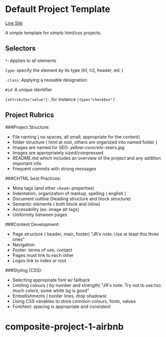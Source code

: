 # Default Project Template

<a target="_blank" href="https://lufemas.github.io/composite-project-1-airbnb/">Live Site</a>

A _simple_ template for _simple_ html/css projects.


## Selectors

`*`: Applies to all elements

`type`: specify the element by its type (h1, h2, header, etc ) 

`.class`: Applying a reusable designation 

`#id`: A unique identifier 

`[attribute="value"]`: ,for instance _<code>[type="checkbox"]</code>_ 

## Project Rubrics

###Project Structure:
  - File naming ( no spaces, all small, appropriate for the content)
  - folder structure ( html at root, others are organized into named folder ) 
  - Images are named for SEO: _yellow-concrete-stairs.jpg_
  - Images are appropriately sized/compressed
  - README.md which includes an overview of the project and any addition important info
  - Frequent commits with strong messages

###CHTML best Practices:
  - Meta tags (and other `<head>` properties)
  - Indentation, organization of markup, spelling ( english )
  - Document outline (heading structure and block structure)
  - Semantic elements ( both block and inline)
  - Accessibility (ex: image alt tags)
  - Uniformity between pages

 ###Content Development:
  - Page structure ( header, main, footer) "JR's note: Use at least this three ones"
  - Navigation
  - Footer: terms of use, contact
  - Pages must link to each other
  - Logos link to index or root

 ###Styling (CSS):
  - Selecting appropriate font w/ fallback
  - Limiting colours ( by number and strength) "JR's note: Try not to use too much colors, some white bg is good"
  - Embellishments ( border lines, drop shadows) 
  - Using CSS variables to store common colours, fonts, values
  - Font/text: spacing is appropriate and consistent
# composite-project-1-airbnb
